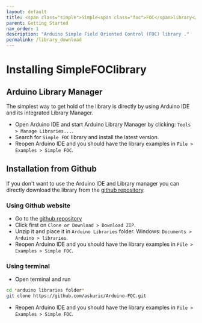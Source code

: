 ```yaml
---
layout: default
title: <span class="simple">Simple<span class="foc">FOC</span>library</span> Installation
parent: Getting Started
nav_order: 1
description: "Arduino Simple Field Oriented Control (FOC) library ."
permalink: /library_download
---
```


# Installing <span class="simple">Simple<span class="foc">FOC</span>library</span>

## Arduino Library Manager 
The simplest way to get hold of the library is directly by using Arduino IDE and its integrated Library Manager. 
- Open Arduino IDE and start Arduino Library Manager by clicking: `Tools > Manage Libraries...`.
- Search for `Simple FOC` library and install the latest version.
- Reopen Arduino IDE and you should have the library examples in `File > Examples > Simple FOC`.

## Installation from Github
If you don't want to use the Arduino IDE and Library manager you can directly download the library from the [github repository](https://github.com/askuric/Arduino-FOC). 

### Using Github website 
- Go to the [github repository](https://github.com/askuric/Arduino-FOC)
- Click first on `Clone or Download > Download ZIP`. 
- Unzip it and place it in `Arduino Libraries` folder. Windows: `Documents > Arduino > libraries`.  
- Reopen Arduino IDE and you should have the library examples in `File > Examples > Simple FOC`.

### Using terminal
- Open terminal and run
```sh  
cd *arduino libraries folder*
git clone https://github.com/askuric/Arduino-FOC.git
```
- Reopen Arduino IDE and you should have the library examples in `File > Examples > Simple FOC`.
